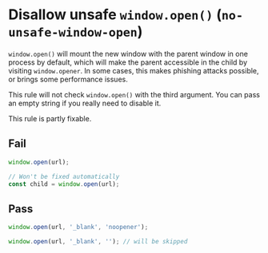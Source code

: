 # Disallow unsafe `window.open()` (`no-unsafe-window-open`)

`window.open()` will mount the new window with the parent window in one process by default, which will make the parent accessible in the child by visiting `window.opener`. In some cases, this makes phishing attacks possible, or brings some performance issues.

This rule will not check `window.open()` with the third argument. You can pass an empty string if you really need to disable it.

This rule is partly fixable.

## Fail

```js
window.open(url);
```

```js
// Won't be fixed automatically
const child = window.open(url);
```

## Pass

```js
window.open(url, '_blank', 'noopener');
```

```js
window.open(url, '_blank', ''); // will be skipped
```
